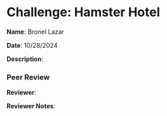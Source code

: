 # Challenge: Hamster Hotel

**Name**: Bronel Lazar

**Date**: 10/28/2024

**Description**: 

### Peer Review

**Reviewer**: 

**Reviewer Notes**: 